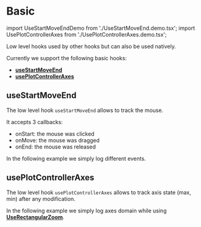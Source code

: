 # Basic

import UseStartMoveEndDemo from './UseStartMoveEnd.demo.tsx';
import UsePlotControllerAxes from './UsePlotControllerAxes.demo.tsx';

Low level hooks used by other hooks but can also be used natively.

Currently we support the following basic hooks:

- **[useStartMoveEnd](./100_basic.md#usestartmoveend)**
- **[usePlotControllerAxes](./100_basic.md#useplotcontrolleraxes)**

## useStartMoveEnd

The low level hook `useStartMoveEnd` allows to track the mouse.

It accepts 3 callbacks:

- onStart: the mouse was clicked
- onMove: the mouse was dragged
- onEnd: the mouse was released

In the following example we simply log different events.

<UseStartMoveEndDemo />

## usePlotControllerAxes

The low level hook `usePlotControllerAxes` allows to track axis state (max, min) after any modification.

In the following example we simply log axes domain while using **[UseRectangularZoom](./300_functional.md#userectangularzoom)**.

<UsePlotControllerAxes />
